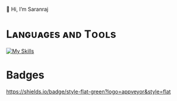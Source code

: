 👋 Hi, I’m Saranraj

<h1>Lᴀɴɢᴜᴀɢᴇs ᴀɴᴅ Tᴏᴏʟs</h1>

[![My Skills](https://skillicons.dev/icons?i=js,html,css,bootstrap,tailwind,wordpress,react,angular,nodejs,express,python,cpp,php,aws,mongodb,mysql)](https://skillicons.dev)

<h1>Badges</h1>

https://shields.io/badge/style-flat-green?logo=appveyor&style=flat
